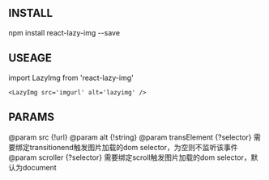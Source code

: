 <h2>INSTALL</h2>
	npm install react-lazy-img --save

<h2>USEAGE</h2>
	import LazyImg from 'react-lazy-img'

	<LazyImg src='imgurl' alt='lazyimg' />

<h2>PARAMS</h2>
    @param src {!url}
    @param alt {!string}
    @param transElement {?selector} 需要绑定transitionend触发图片加载的dom selector，为空则不监听该事件
    @param scroller {?selector} 需要绑定scroll触发图片加载的dom selector，默认为document
